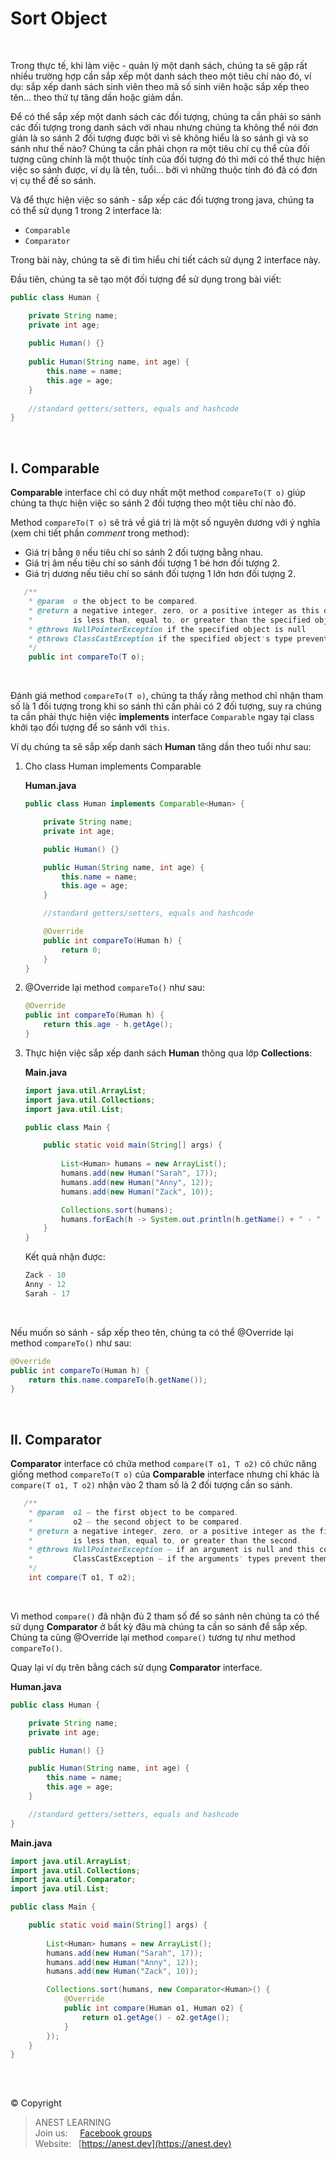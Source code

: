 # Sort Object

<br />

Trong thực tế, khi làm việc - quản lý một danh sách, chúng ta sẽ gặp rất nhiều trường hợp cần sắp xếp một danh sách theo một tiêu chí nào đó, ví dụ: sắp xếp danh sách sinh viên theo mã số sinh viên hoặc sắp xếp theo tên... theo thứ tự tăng dần hoặc giảm dần.

Để có thể sắp xếp một danh sách các đối tượng, chúng ta cần phải so sánh các đối tượng trong danh sách với nhau nhưng chúng ta không thể nói đơn giản là so sánh 2 đối tượng được bởi vì sẽ không hiểu là so sánh gì và so sánh như thế nào? Chúng ta cần phải chọn ra một tiêu chí cụ thể của đối tượng cũng chính là một thuộc tính của đối tượng đó thì mới có thể thực hiện việc so sánh được, ví dụ là tên, tuổi... bởi vì những thuộc tính đó đã có đơn vị cụ thể đế so sánh.

Và để thực hiện việc so sánh - sắp xếp các đối tượng trong java, chúng ta có thể sử dụng 1 trong 2 interface là:

- `Comparable`
- `Comparator`

Trong bài này, chúng ta sẽ đi tìm hiểu chi tiết cách sử dụng 2 interface này.

Đầu tiên, chúng ta sẽ tạo một đối tượng để sử dụng trong bài viết:

```java
public class Human {

    private String name;
    private int age;
 
    public Human() {}
 
    public Human(String name, int age) {
        this.name = name;
        this.age = age;
    }
 
    //standard getters/setters, equals and hashcode
}
```

<br />

## I. Comparable

**Comparable** interface chỉ có duy nhất một method `compareTo(T o)` giúp chúng ta thực hiện việc so sánh 2 đối tượng theo một tiêu chí nào đó.

Method `compareTo(T o)` sẽ trả về giá trị là một số nguyên dương với ý nghĩa (xem chi tiết phần _comment_ trong method):

- Giá trị bằng `0` nếu tiêu chí so sánh 2 đối tượng bằng nhau.
- Giá trị âm nếu tiêu chí so sánh đối tượng 1 bé hơn đối tượng 2.
- Giá trị dương nếu tiêu chí so sánh đối tượng 1 lớn hơn đối tượng 2.

```java
   /**
    * @param  o the object to be compared.
    * @return a negative integer, zero, or a positive integer as this object
    *         is less than, equal to, or greater than the specified object.
    * @throws NullPointerException if the specified object is null
    * @throws ClassCastException if the specified object's type prevents it from being compared to this object.
    */
    public int compareTo(T o);
```
    
<br />

Đánh giá method `compareTo(T o)`, chúng ta thấy rằng method chỉ nhận tham số là 1 đối tượng trong khi so sánh thì cần phải có 2 đối tượng, suy ra chúng ta cần phải thực hiện việc **implements** interface `Comparable` ngay tại class khởi tạo đối tượng để so sánh với `this`.

Ví dụ chúng ta sẽ sắp xếp danh sách **Human** tăng dần theo tuổi như sau:

1. Cho class Human implements Comparable

    **Human.java** 

    ```java
    public class Human implements Comparable<Human> {

        private String name;
        private int age;

        public Human() {}

        public Human(String name, int age) {
            this.name = name;
            this.age = age;
        }

        //standard getters/setters, equals and hashcode

        @Override
        public int compareTo(Human h) {
            return 0;
        }
    }
    ```

2. @Override lại method `compareTo()` như sau:

    ```java
    @Override
    public int compareTo(Human h) {
        return this.age - h.getAge();
    }
    ```

3. Thực hiện việc sắp xếp danh sách **Human** thông qua lớp **Collections**:

    **Main.java**

    ```java
    import java.util.ArrayList;
    import java.util.Collections;
    import java.util.List;

    public class Main {

        public static void main(String[] args) {
        
            List<Human> humans = new ArrayList();
            humans.add(new Human("Sarah", 17));
            humans.add(new Human("Anny", 12));
            humans.add(new Human("Zack", 10));

            Collections.sort(humans);
            humans.forEach(h -> System.out.println(h.getName() + " - " + h.getAge()));
        }
    }
    ```

    Kết quả nhận được:

    ```java
    Zack - 10
    Anny - 12
    Sarah - 17
    ```

<br />

Nếu muốn so sánh - sắp xếp theo tên, chúng ta có thể @Override lại method `compareTo()` như sau:

```java
@Override
public int compareTo(Human h) {
    return this.name.compareTo(h.getName());
}
```

<br />

## II. Comparator

**Comparator** interface có chứa method `compare(T o1, T o2)` có chức năng giống method `compareTo(T o)` của **Comparable** interface nhưng chỉ khác là `compare(T o1, T o2)` nhận vào 2 tham số là 2 đối tượng cần so sánh.

```java
   /**
    * @param  o1 – the first object to be compared.
    *         o2 – the second object to be compared.
    * @return a negative integer, zero, or a positive integer as the first argument 
    *         is less than, equal to, or greater than the second.
    * @throws NullPointerException – if an argument is null and this comparator does not permit null arguments
    *         ClassCastException – if the arguments' types prevent them from being compared by this comparator.
    */
    int compare(T o1, T o2);
```

<br />

Vì method `compare()` đã nhận đủ 2 tham số để so sánh nên chúng ta có thể sử dụng **Comparator** ở bất kỳ đâu mà chúng ta cần so sánh để sắp xếp. Chúng ta cũng @Override lại method `compare()` tương tự như method `compareTo()`.

Quay lại ví dụ trên bằng cách sử dụng **Comparator** interface.

**Human.java** 

```java
public class Human {

    private String name;
    private int age;

    public Human() {}

    public Human(String name, int age) {
        this.name = name;
        this.age = age;
    }

    //standard getters/setters, equals and hashcode
}
```

**Main.java**

```java
import java.util.ArrayList;
import java.util.Collections;
import java.util.Comparator;
import java.util.List;

public class Main {

    public static void main(String[] args) {
        
        List<Human> humans = new ArrayList();
        humans.add(new Human("Sarah", 17));
        humans.add(new Human("Anny", 12));
        humans.add(new Human("Zack", 10));

        Collections.sort(humans, new Comparator<Human>() {
            @Override
            public int compare(Human o1, Human o2) {
                return o1.getAge() - o2.getAge();
            }
        });
    }
}
```

<br />

##  

© Copyright
> ANEST LEARNING  
> Join us: &nbsp;&nbsp;&nbsp; [Facebook groups](https://www.facebook.com/groups/anest.learning/)  
> Website: &nbsp; [https://anest.dev](https://anest.dev) 
